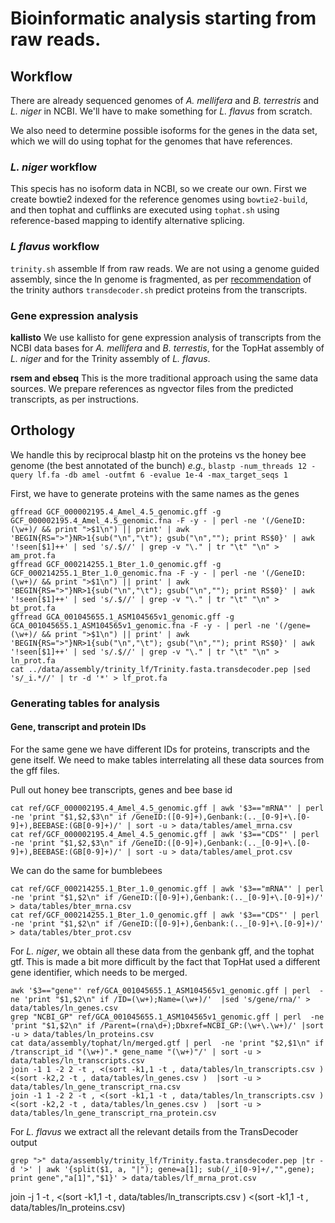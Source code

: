 # Bioinformatic analysis starting from raw reads.

## Workflow

There are already sequenced genomes of _A. mellifera_ and _B. terrestris_ and _L. niger_ in NCBI. We'll have to make something for _L. flavus_ from scratch.

We also need to determine possible isoforms for the genes in the data set, which we will do using tophat for the genomes that have references. 

### _L. niger_ workflow

This specis has no isoform data in NCBI, so we create our own. First we create bowtie2 indexed for the reference genomes using `bowtie2-build`, and then tophat and cufflinks are executed using `tophat.sh` using reference-based mapping to identify alternative splicing.


### _L flavus_ workflow
`trinity.sh` assemble lf from raw reads. We are not using a genome guided assembly, since the ln genome is fragmented, as per [recommendation](https://github.com/trinityrnaseq/trinityrnaseq/wiki/Genome-Guided-Trinity-Transcriptome-Assembly) of the trinity authors
`transdecoder.sh` predict proteins from the transcripts. 


### Gene expression analysis

**kallisto** We use kallisto for gene expression analysis of transcripts from the NCBI data bases for _A. mellifera_ and _B. terrestis_, for the TopHat assembly of _L. niger_ and for the Trinity assembly of _L. flavus_. 

**rsem and ebseq** This is the more traditional approach using the same data sources. We prepare references as ngvector files from the predicted transcripts, as per instructions.

## Orthology

We handle this by reciprocal blastp hit on the proteins vs the honey bee genome (the best annotated of the bunch) _e.g.,_ `blastp -num_threads 12 -query lf.fa -db amel -outfmt 6 -evalue 1e-4 -max_target_seqs 1`

First, we have to generate proteins with the same names as the genes

	gffread GCF_000002195.4_Amel_4.5_genomic.gff -g GCF_000002195.4_Amel_4.5_genomic.fna -F -y - | perl -ne '(/GeneID:(\w+)/ && print ">$1\n") || print' | awk 'BEGIN{RS=">"}NR>1{sub("\n","\t"); gsub("\n",""); print RS$0}' | awk '!seen[$1]++' | sed 's/.$//' | grep -v "\." | tr "\t" "\n" > am_prot.fa
	gffread GCF_000214255.1_Bter_1.0_genomic.gff -g GCF_000214255.1_Bter_1.0_genomic.fna -F -y - | perl -ne '(/GeneID:(\w+)/ && print ">$1\n") || print' | awk 'BEGIN{RS=">"}NR>1{sub("\n","\t"); gsub("\n",""); print RS$0}' | awk '!seen[$1]++' | sed 's/.$//' | grep -v "\." | tr "\t" "\n" > bt_prot.fa
	gffread GCA_001045655.1_ASM104565v1_genomic.gff -g GCA_001045655.1_ASM104565v1_genomic.fna -F -y - | perl -ne '(/gene=(\w+)/ && print ">$1\n") || print' | awk 'BEGIN{RS=">"}NR>1{sub("\n","\t"); gsub("\n",""); print RS$0}' | awk '!seen[$1]++' | sed 's/.$//' | grep -v "\." | tr "\t" "\n" > ln_prot.fa
	cat ../data/assembly/trinity_lf/Trinity.fasta.transdecoder.pep |sed 's/_i.*//' | tr -d '*' > lf_prot.fa


### Generating tables for analysis

#### Gene, transcript and protein IDs

For the same gene we have different IDs for proteins, transcripts and the gene itself. We need to make tables interrelating all these data sources from the gff files.

Pull out honey bee transcripts, genes and bee base id

	cat ref/GCF_000002195.4_Amel_4.5_genomic.gff | awk '$3=="mRNA"' | perl  -ne 'print "$1,$2,$3\n" if /GeneID:([0-9]+),Genbank:(.._[0-9]+\.[0-9]+),BEEBASE:(GB[0-9]+)/' | sort -u > data/tables/amel_mrna.csv
	cat ref/GCF_000002195.4_Amel_4.5_genomic.gff | awk '$3=="CDS"' | perl  -ne 'print "$1,$2,$3\n" if /GeneID:([0-9]+),Genbank:(.._[0-9]+\.[0-9]+),BEEBASE:(GB[0-9]+)/' | sort -u > data/tables/amel_prot.csv
	
We can do the same for bumblebees

	cat ref/GCF_000214255.1_Bter_1.0_genomic.gff | awk '$3=="mRNA"' | perl  -ne 'print "$1,$2\n" if /GeneID:([0-9]+),Genbank:(.._[0-9]+\.[0-9]+)/' > data/tables/bter_mrna.csv
	cat ref/GCF_000214255.1_Bter_1.0_genomic.gff | awk '$3=="CDS"' | perl  -ne 'print "$1,$2\n" if /GeneID:([0-9]+),Genbank:(.._[0-9]+\.[0-9]+)/' > data/tables/bter_prot.csv

For _L. niger_, we obtain all these data from the genbank gff, and the tophat gtf. This is made a bit more difficult by the fact that TopHat used a different gene identifier, which needs to be merged.

	awk '$3=="gene"' ref/GCA_001045655.1_ASM104565v1_genomic.gff | perl  -ne 'print "$1,$2\n" if /ID=(\w+);Name=(\w+)/'  |sed 's/gene/rna/' > data/tables/ln_genes.csv
	grep "NCBI_GP" ref/GCA_001045655.1_ASM104565v1_genomic.gff | perl  -ne 'print "$1,$2\n" if /Parent=(rna\d+);Dbxref=NCBI_GP:(\w+\.\w+)/' |sort -u > data/tables/ln_proteins.csv
	cat data/assembly/tophat/ln/merged.gtf | perl  -ne 'print "$2,$1\n" if /transcript_id "(\w+)".* gene_name "(\w+)"/' | sort -u > data/tables/ln_transcripts.csv
	join -1 1 -2 2 -t , <(sort -k1,1 -t , data/tables/ln_transcripts.csv ) <(sort -k2,2 -t , data/tables/ln_genes.csv )  |sort -u > data/tables/ln_gene_transcript_rna.csv
	join -1 1 -2 2 -t , <(sort -k1,1 -t , data/tables/ln_transcripts.csv ) <(sort -k2,2 -t , data/tables/ln_genes.csv )  |sort -u > data/tables/ln_gene_transcript_rna_protein.csv

For _L. flavus_ we extract all the relevant details from the TransDecoder output

	grep ">" data/assembly/trinity_lf/Trinity.fasta.transdecoder.pep |tr -d '>' | awk '{split($1, a, "|"); gene=a[1]; sub(/_i[0-9]+/,"",gene); print gene","a[1]","$1}' > data/tables/lf_mrna_prot.csv


join -j 1 -t , <(sort -k1,1 -t , data/tables/ln_transcripts.csv ) <(sort -k1,1 -t , data/tables/ln_proteins.csv) 